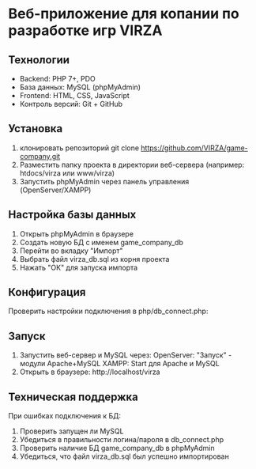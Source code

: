 # Веб-приложение для копании по разработке игр VIRZA

## Технологии
- Backend: PHP 7+, PDO
- База данных: MySQL (phpMyAdmin)
- Frontend: HTML, CSS, JavaScript
- Контроль версий: Git + GitHub

## Установка
1. клонировать репозиторий
    git clone https://github.com/VIRZA/game-company.git
2. Разместить папку проекта в директории веб-сервера (например: htdocs/virza или www/virza)
3. Запустить phpMyAdmin через панель управления (OpenServer/XAMPP)

## Настройка базы данных
1. Открыть phpMyAdmin в браузере
2. Создать новую БД с именем game_company_db
3. Перейти во вкладку "Импорт"
4. Выбрать файл virza_db.sql из корня проекта
5. Нажать "ОК" для запуска импорта

## Конфигурация
Проверить настройки подключения в php/db_connect.php:
<?php
define('DB_HOST', 'localhost');
define('DB_NAME', 'game_company_db');
define('DB_USER', 'root');
define('DB_PASS', 'root');
?>

## Запуск
1. Запустить веб-сервер и MySQL через:
        OpenServer: "Запуск" - модули Apache+MySQL
        XAMPP: Start для Apache и MySQL
2. Открыть в браузере: http://localhost/virza

## Техническая поддержка
При ошибках подключения к БД:
1. Проверить запущен ли MySQL
2. Убедиться в правильности логина/пароля в db_connect.php
3. Проверить наличие БД game_company_db в phpMyAdmin
4. Убедиться, что файл virza_db.sql был успешно импортирован


